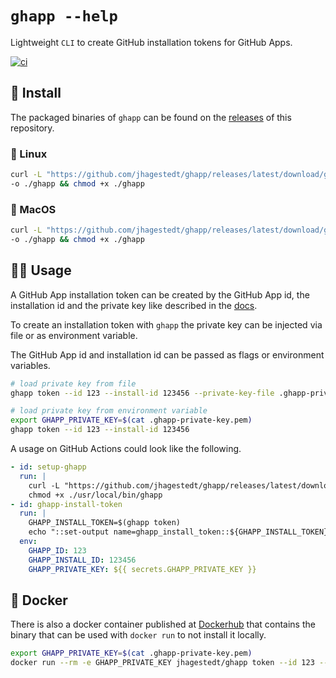 # `ghapp --help`

Lightweight `CLI` to create GitHub installation tokens for GitHub Apps.

[![ci](https://github.com/jhagestedt/ghapp/actions/workflows/ci.yml/badge.svg)](https://github.com/jhagestedt/ghapp/actions/workflows/ci.yml)

## 🚀 Install

The packaged binaries of `ghapp` can be found on the [releases](https://github.com/jhagestedt/ghapp/releases) of this repository.

### 🐧 Linux

```bash
curl -L "https://github.com/jhagestedt/ghapp/releases/latest/download/ghapp_linux_amd64" \
-o ./ghapp && chmod +x ./ghapp
```

### 🍏 MacOS

```bash
curl -L "https://github.com/jhagestedt/ghapp/releases/latest/download/ghapp_darwin_amd64" \
-o ./ghapp && chmod +x ./ghapp
```

## 🧑‍💻 Usage

A GitHub App installation token can be created by the GitHub App id, the installation id and the private key like described in the [docs](https://docs.github.com/en/developers/apps/building-github-apps/authenticating-with-github-apps).

To create an installation token with `ghapp` the private key can be injected via file or as environment variable.

The GitHub App id and installation id can be passed as flags or environment variables.

```bash
# load private key from file
ghapp token --id 123 --install-id 123456 --private-key-file .ghapp-private-key.pem

# load private key from environment variable
export GHAPP_PRIVATE_KEY=$(cat .ghapp-private-key.pem)
ghapp token --id 123 --install-id 123456
```

A usage on GitHub Actions could look like the following.

```yaml
- id: setup-ghapp
  run: |
    curl -L "https://github.com/jhagestedt/ghapp/releases/latest/download/ghapp_linux_amd64" -o ./usr/local/bin/ghapp
    chmod +x ./usr/local/bin/ghapp
- id: ghapp-install-token
  run: |
    GHAPP_INSTALL_TOKEN=$(ghapp token)
    echo "::set-output name=ghapp_install_token::${GHAPP_INSTALL_TOKEN}"
  env:
    GHAPP_ID: 123
    GHAPP_INSTALL_ID: 123456
    GHAPP_PRIVATE_KEY: ${{ secrets.GHAPP_PRIVATE_KEY }}
```

## 🐳 Docker

There is also a docker container published at [Dockerhub](https://hub.docker.com/repository/docker/jhagestedt/ghapp) that contains the binary that can be used with `docker run` to not install it locally.

```bash
export GHAPP_PRIVATE_KEY=$(cat .ghapp-private-key.pem)
docker run --rm -e GHAPP_PRIVATE_KEY jhagestedt/ghapp token --id 123 --install-id 123456
```
